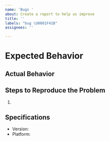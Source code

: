 ```yaml
---
name: 'Bugs '
about: Create a report to help us improve
title: ''
labels: "bug \U0001F41B"
assignees: ''

---
```


# Expected Behavior


## Actual Behavior


## Steps to Reproduce the Problem

1.

## Specifications

- Version:
- Platform:
